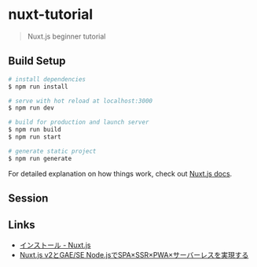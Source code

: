 # nuxt-tutorial

> Nuxt.js beginner tutorial

## Build Setup

``` bash
# install dependencies
$ npm run install

# serve with hot reload at localhost:3000
$ npm run dev

# build for production and launch server
$ npm run build
$ npm run start

# generate static project
$ npm run generate
```

For detailed explanation on how things work, check out [Nuxt.js docs](https://nuxtjs.org).

## Session

## Links

- [インストール - Nuxt.js](https://ja.nuxtjs.org/guide/installation)
- [Nuxt.js v2とGAE/SE Node.jsでSPA×SSR×PWA×サーバーレスを実現する](https://inside.dmm.com/entry/2018/11/06/nuxt2-pwa-gae-se)
